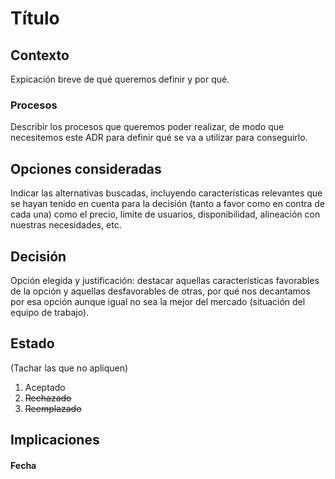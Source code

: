 # Título

## Contexto
Expicación breve de qué queremos definir y por qué.

### Procesos
Describir los procesos que queremos poder realizar, de modo que necesitemos este ADR para definir qué se va a utilizar para conseguirlo.

## Opciones consideradas
Indicar las alternativas buscadas, incluyendo características relevantes que se hayan tenido en cuenta para la decisión (tanto a favor como en contra de cada una) como el precio, límite de usuarios, disponibilidad, alineación con nuestras necesidades, etc.

## Decisión
Opción elegida y justificación: destacar aquellas características favorables de la opción y aquellas desfavorables de otras, por qué nos decantamos por esa opción aunque igual no sea la mejor del mercado (situación del equipo de trabajo).

## Estado
(Tachar las que no apliquen)
1. Aceptado
2. ~~Rechazado~~
3. ~~Reemplazado~~

## Implicaciones

#### Fecha
